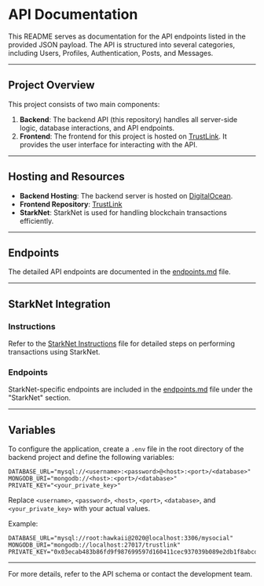 # API Documentation

This README serves as documentation for the API endpoints listed in the provided JSON payload. The API is structured into several categories, including Users, Profiles, Authentication, Posts, and Messages.

---

## Project Overview

This project consists of two main components:

1. **Backend**: The backend API (this repository) handles all server-side logic, database interactions, and API endpoints.
2. **Frontend**: The frontend for this project is hosted on [TrustLink](https://github.com/hawkaii/TrustLink). It provides the user interface for interacting with the API.

---

## Hosting and Resources

- **Backend Hosting**: The backend server is hosted on [DigitalOcean](https://www.digitalocean.com).
- **Frontend Repository**: [TrustLink](https://github.com/hawkaii/TrustLink)
- **StarkNet**: StarkNet is used for handling blockchain transactions efficiently.

---

## Endpoints

The detailed API endpoints are documented in the [endpoints.md](./endpoints.md) file.

---

## StarkNet Integration

### Instructions

Refer to the [StarkNet Instructions](./starknet_instructions.md) file for detailed steps on performing transactions using StarkNet.

### Endpoints

StarkNet-specific endpoints are included in the [endpoints.md](./endpoints.md) file under the "StarkNet" section.

---

## Variables

To configure the application, create a `.env` file in the root directory of the backend project and define the following variables:

```
DATABASE_URL="mysql://<username>:<password>@<host>:<port>/<database>"
MONGODB_URI="mongodb://<host>:<port>/<database>"
PRIVATE_KEY="<your_private_key>"
```

Replace `<username>`, `<password>`, `<host>`, `<port>`, `<database>`, and `<your_private_key>` with your actual values.

Example:
```
DATABASE_URL="mysql://root:hawkaii@2020@localhost:3306/mysocial"
MONGODB_URI="mongodb://localhost:27017/trustlink"
PRIVATE_KEY="0x03ecab483b86fd9f987699597d160411cec937039b089e2db1f8abcd58679a1e"
```

---

For more details, refer to the API schema or contact the development team.
